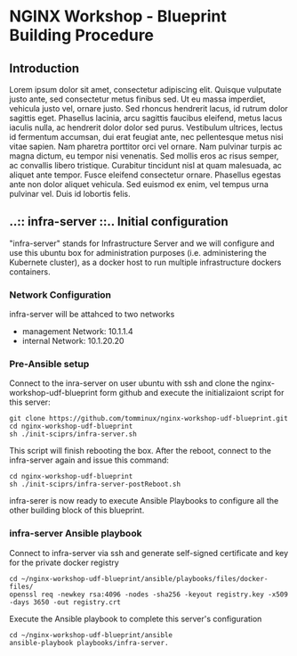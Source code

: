 # NGINX Workshop - Blueprint Building Procedure

## Introduction

Lorem ipsum dolor sit amet, consectetur adipiscing elit. Quisque vulputate justo ante, sed consectetur metus finibus sed. Ut eu massa imperdiet, vehicula justo vel, ornare justo. Sed rhoncus hendrerit lacus, id rutrum dolor sagittis eget. Phasellus lacinia, arcu sagittis faucibus eleifend, metus lacus iaculis nulla, ac hendrerit dolor dolor sed purus. Vestibulum ultrices, lectus id fermentum accumsan, dui erat feugiat ante, nec pellentesque metus nisi vitae sapien. Nam pharetra porttitor orci vel ornare. Nam pulvinar turpis ac magna dictum, eu tempor nisi venenatis. Sed mollis eros ac risus semper, ac convallis libero tristique. Curabitur tincidunt nisl at quam malesuada, ac aliquet ante tempor. Fusce eleifend consectetur ornare. Phasellus egestas ante non dolor aliquet vehicula. Sed euismod ex enim, vel tempus urna pulvinar vel. Duis id lobortis felis.

## ..:: infra-server ::.. Initial configuration 

"infra-server" stands for Infrastructure Server and we will configure and use this ubuntu box for administration purposes (i.e. administering the Kubernete cluster), as a docker host to run multiple infrastructure dockers containers. 

### Network Configuration

infra-server will be attahced to two networks

- management Network: 		10.1.1.4  
- internal Network: 		10.1.20.20

### Pre-Ansible setup

Connect to the inra-server on user ubuntu with ssh and clone the nginx-workshop-udf-blueprint form github and execute the initializaiont script for this server:

    git clone https://github.com/tomminux/nginx-workshop-udf-blueprint.git
    cd nginx-workshop-udf-blueprint
    sh ./init-sciprs/infra-server.sh
    
This script will finish rebooting the box. After the reboot, connect to the infra-server again and issue this command:

    cd nginx-workshop-udf-blueprint
    sh ./init-sciprs/infra-server-postReboot.sh
    
infra-serer is now ready to execute Ansible Playbooks to configure all the other building block of this blueprint.

### infra-server Ansible playbook

Connect to infra-server via ssh and generate self-signed certificate and key for the private docker registry

    cd ~/nginx-workshop-udf-blueprint/ansible/playbooks/files/docker-files/
    openssl req -newkey rsa:4096 -nodes -sha256 -keyout registry.key -x509 -days 3650 -out registry.crt
    
Execute the Ansible playbook to complete this server's configuration

    cd ~/nginx-workshop-udf-blueprint/ansible
    ansible-playbook playbooks/infra-server.
    

 
